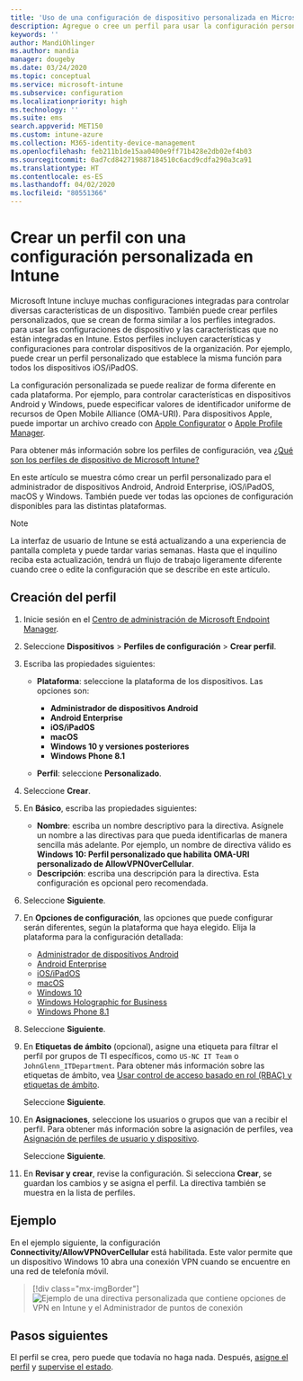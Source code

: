 ```yaml
---
title: 'Uso de una configuración de dispositivo personalizada en Microsoft Intune: Azure | Microsoft Docs'
description: Agregue o cree un perfil para usar la configuración personalizada en dispositivos con Windows Phone, Windows 8.1, Windows 10 y versiones posteriores, el administrador de dispositivos Android, Android Enterprise, y macOS e iOS/iPadOS mediante Microsoft Intune.
keywords: ''
author: MandiOhlinger
ms.author: mandia
manager: dougeby
ms.date: 03/24/2020
ms.topic: conceptual
ms.service: microsoft-intune
ms.subservice: configuration
ms.localizationpriority: high
ms.technology: ''
ms.suite: ems
search.appverid: MET150
ms.custom: intune-azure
ms.collection: M365-identity-device-management
ms.openlocfilehash: feb211b1de15aa0400e9ff71b428e2db02ef4b03
ms.sourcegitcommit: 0ad7cd842719887184510c6acd9cdfa290a3ca91
ms.translationtype: HT
ms.contentlocale: es-ES
ms.lasthandoff: 04/02/2020
ms.locfileid: "80551366"
---
```

# <a name="create-a-profile-with-custom-settings-in-intune"></a>Crear un perfil con una configuración personalizada en Intune

Microsoft Intune incluye muchas configuraciones integradas para controlar diversas características de un dispositivo. También puede crear perfiles personalizados, que se crean de forma similar a los perfiles integrados. para usar las configuraciones de dispositivo y las características que no están integradas en Intune. Estos perfiles incluyen características y configuraciones para controlar dispositivos de la organización. Por ejemplo, puede crear un perfil personalizado que establece la misma función para todos los dispositivos iOS/iPadOS.

La configuración personalizada se puede realizar de forma diferente en cada plataforma. Por ejemplo, para controlar características en dispositivos Android y Windows, puede especificar valores de identificador uniforme de recursos de Open Mobile Alliance (OMA-URI). Para dispositivos Apple, puede importar un archivo creado con [Apple Configurator](https://itunes.apple.com/us/app/apple-configurator-2/id1037126344?mt=12) o [Apple Profile Manager](https://support.apple.com/profile-manager).

Para obtener más información sobre los perfiles de configuración, vea [¿Qué son los perfiles de dispositivo de Microsoft Intune?](device-profiles.md)

En este artículo se muestra cómo crear un perfil personalizado para el administrador de dispositivos Android, Android Enterprise, iOS/iPadOS, macOS y Windows. También puede ver todas las opciones de configuración disponibles para las distintas plataformas.

> [!NOTE]
> La interfaz de usuario de Intune se está actualizando a una experiencia de pantalla completa y puede tardar varias semanas. Hasta que el inquilino reciba esta actualización, tendrá un flujo de trabajo ligeramente diferente cuando cree o edite la configuración que se describe en este artículo.

## <a name="create-the-profile"></a>Creación del perfil

1. Inicie sesión en el [Centro de administración de Microsoft Endpoint Manager](https://go.microsoft.com/fwlink/?linkid=2109431).
2. Seleccione **Dispositivos** > **Perfiles de configuración** > **Crear perfil**.
3. Escriba las propiedades siguientes:

    - **Plataforma**: seleccione la plataforma de los dispositivos. Las opciones son:  

        - **Administrador de dispositivos Android**
        - **Android Enterprise**
        - **iOS/iPadOS**
        - **macOS**
        - **Windows 10 y versiones posteriores**
        - **Windows Phone 8.1**

    - **Perfil**: seleccione **Personalizado**.

4. Seleccione **Crear**.
5. En **Básico**, escriba las propiedades siguientes:

    - **Nombre**: escriba un nombre descriptivo para la directiva. Asígnele un nombre a las directivas para que pueda identificarlas de manera sencilla más adelante. Por ejemplo, un nombre de directiva válido es **Windows 10: Perfil personalizado que habilita OMA-URI personalizado de AllowVPNOverCellular**.
    - **Descripción**: escriba una descripción para la directiva. Esta configuración es opcional pero recomendada.

6. Seleccione **Siguiente**.

7. En **Opciones de configuración**, las opciones que puede configurar serán diferentes, según la plataforma que haya elegido. Elija la plataforma para la configuración detallada:

    - [Administrador de dispositivos Android](custom-settings-android.md)
    - [Android Enterprise](custom-settings-android-for-work.md)
    - [iOS/iPadOS](custom-settings-ios.md)
    - [macOS](custom-settings-macos.md)
    - [Windows 10](custom-settings-windows-10.md)
    - [Windows Holographic for Business](custom-settings-windows-holographic.md)
    - [Windows Phone 8.1](custom-settings-windows-phone-8-1.md)

8. Seleccione **Siguiente**.
9. En **Etiquetas de ámbito** (opcional), asigne una etiqueta para filtrar el perfil por grupos de TI específicos, como `US-NC IT Team` o `JohnGlenn_ITDepartment`. Para obtener más información sobre las etiquetas de ámbito, vea [Usar control de acceso basado en rol (RBAC) y etiquetas de ámbito](../fundamentals/scope-tags.md).

    Seleccione **Siguiente**.

10. En **Asignaciones**, seleccione los usuarios o grupos que van a recibir el perfil. Para obtener más información sobre la asignación de perfiles, vea [Asignación de perfiles de usuario y dispositivo](device-profile-assign.md).

    Seleccione **Siguiente**.

11. En **Revisar y crear**, revise la configuración. Si selecciona **Crear**, se guardan los cambios y se asigna el perfil. La directiva también se muestra en la lista de perfiles.

## <a name="example"></a>Ejemplo

En el ejemplo siguiente, la configuración **Connectivity/AllowVPNOverCellular** está habilitada. Este valor permite que un dispositivo Windows 10 abra una conexión VPN cuando se encuentre en una red de telefonía móvil.

> [!div class="mx-imgBorder"]
> ![Ejemplo de una directiva personalizada que contiene opciones de VPN en Intune y el Administrador de puntos de conexión](./media/custom-settings-configure/custom-policy-example.png)

## <a name="next-steps"></a>Pasos siguientes

El perfil se crea, pero puede que todavía no haga nada. Después, [asigne el perfil](device-profile-assign.md) y [supervise el estado](device-profile-monitor.md).

